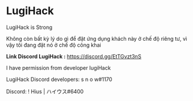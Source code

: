 # LugiHack
LugiHack is Strong 




Không còn bất kỳ lý do gì để đặt ứng dụng khách này ở chế độ riêng tư, vì vậy tôi đang đặt nó ở chế độ công khai



**Link Discord LugiHack :** https://discord.gg/EtTGvzt3nS 

I have permission from developer lugiHack

LugiHack Discord developers: s n o w#1170

Discord: ! Hius | ハイウス#6400
